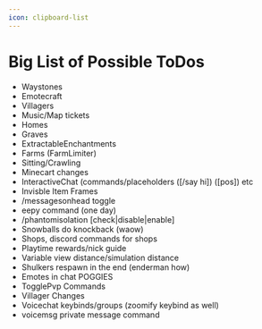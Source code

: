 ```yaml
---
icon: clipboard-list
---
```


# Big List of Possible ToDos

* Waystones
* Emotecraft
* Villagers
* Music/Map tickets
* Homes
* Graves
* ExtractableEnchantments
* Farms (FarmLimiter)
* Sitting/Crawling
* Minecart changes
* InteractiveChat (commands/placeholders (\[/say hi]) (\[pos]) etc
* Invisble Item Frames
* /messagesonhead toggle
* eepy command (one day)
* /phantomisolation \[check|disable|enable]
* Snowballs do knockback (waow)
* Shops, discord commands for shops
* Playtime rewards/nick guide
* Variable view distance/simulation distance
* Shulkers respawn in the end (enderman how)
* Emotes in chat POGGIES
* TogglePvp Commands
* Villager Changes
* Voicechat keybinds/groups (zoomify keybind as well)
* voicemsg private message command
